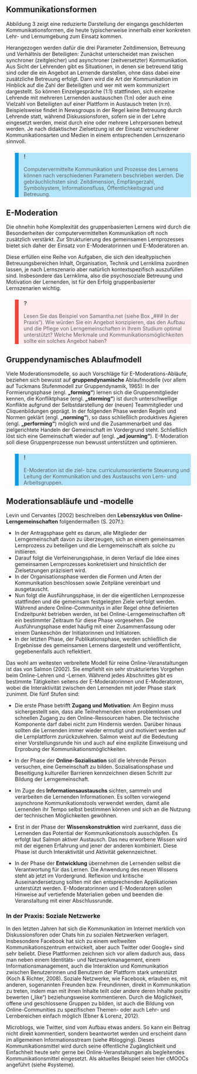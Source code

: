 <!-- filename: 04_Kommunikationsformen_beim_Online-Lernen_und_Moderation_von_Online-Lerngemeinschaften.md -->
<!-- title: Kommunikationsformen beim Online-Lernen und Moderation von Online-Lerngemeinschaften -->

## Kommunikationsformen

Abbildung 3 zeigt eine reduzierte Darstellung der eingangs geschilderten Kommunikationsformen, die heute typischerweise innerhalb einer konkreten Lehr- und Lernumgebung zum Einsatz kommen.

Herangezogen werden dafür die drei Parameter Zeitdimension, Betreuung und Verhältnis der Beteiligten: Zunächst unterscheidet man zwischen synchroner (zeitgleicher) und asynchroner (zeitversetzter) Kommunikation. Aus Sicht der Lehrenden gibt es Situationen, in denen sie betreuend tätig sind oder die ein Angebot an Lernende darstellen, ohne dass dabei eine zusätzliche Betreuung erfolgt. Dann wird die Art der Kommunikation im Hinblick auf die Zahl der Beteiligten und wer mit wem kommuniziert dargestellt. So können Einzelgespräche (1:1) stattfinden, sich einzelne Lehrende mit mehreren Lernenden austauschen (1:n) oder auch eine Vielzahl von Beteiligten auf einer Plattform in Austausch treten (n:n). Beispielsweise findet in Newsgroups in der Regel keine Betreuung durch Lehrende statt, während Diskussionsforen, sofern sie in der Lehre eingesetzt werden, meist durch eine oder mehrere Lehrpersonen betreut werden. Je nach didaktischer Zielsetzung ist der Einsatz verschiedener Kommunikationsarten und Medien in einem entsprechenden Lernszenario sinnvoll.

<blockquote style="background: #B3E5FC; border-left: 10px solid #039BE5">

### !

Computervermittelte Kommunikation und Prozesse des Lernens können nach verschiedenen Parametern beschrieben werden. Die gebräuchlichsten sind: Zeitdimension, Empfängerzahl, Symbolsystem, Informationsfluss, Öffentlichkeitsgrad und Betreuung.

</blockquote>

## E-Moderation

Die ohnehin hohe Komplexität des gruppenbasierten Lernens wird durch die Besonderheiten der computervermittelten Kommunikation oft noch zusätzlich verstärkt. Zur Strukturierung des gemeinsamen Lernprozesses bietet sich daher der Einsatz von E-Moderatorinnen und E-Moderatoren an.

Diese erfüllen eine Reihe von Aufgaben, die sich den idealtypischen Betreuungsbereichen Inhalt, Organisation, Technik und Lernklima zuordnen lassen, je nach Lernszenario aber natürlich kontextspezifisch auszufüllen sind. Insbesondere das Lernklima, also die psychosoziale Betreuung und Motivation der Lernenden, ist für den Erfolg gruppenbasierter Lernszenarien wichtig.

<blockquote style="background: #FFEBEE; border-left: 10px solid #F44336">

### ?

Lesen Sie das Beispiel von Samantha.net (siehe Box „### In der Praxis“). Wie würden Sie ein Angebot konzipieren, das den Aufbau und die Pflege von Lerngemeinschaften in Ihrem Studium optimal unterstützt? Welche Merkmale und Kommunikationsmöglichkeiten sollte ein solches Angebot haben?

</blockquote>

## Gruppendynamisches Ablaufmodell

Viele Moderationsmodelle, so auch Vorschläge für E-Moderations-Abläufe, beziehen sich bewusst auf **gruppendynamische** Ablaufmodelle (vor allem auf Tuckmans Stufenmodell zur Gruppendynamik, 1965): In der Formierungsphase (engl. **„forming“**) lernen sich die Gruppenmitglieder kennen, die Konfliktphase (engl. **„storming“**) ist durch unterschwellige Konflikte aufgrund der Selbstdarstellung der (neuen) Teammitglieder und Cliquenbildungen geprägt. In der folgenden Phase werden Regeln und Normen geklärt (engl. **„norming“**), so dass schließlich produktives Agieren (engl. **„performing“**) möglich wird und die Zusammenarbeit und das zielgerichtete Handeln der Gemeinschaft im Vordergrund steht. Schließlich löst sich eine Gemeinschaft wieder auf (engl. **„ad journing“**). E-Moderation soll diese Gruppenprozesse nun bewusst unterstützen und optimieren.

<blockquote style="background: #B3E5FC; border-left: 10px solid #039BE5">

### !

E-Moderation ist die ziel- bzw. curriculumsorientierte Steuerung und Leitung der Kommunikation und des Austauschs von Lern- und Arbeitsgruppen.

</blockquote>

## Moderationsabläufe und -modelle

Levin und Cervantes (2002) beschreiben den **Lebenszyklus von Online-Lerngemeinschaften** folgendermaßen (S. 207f.):

- In der Antragsphase geht es darum, alle Mitglieder der Lerngemeinschaft davon zu überzeugen, sich an einem gemeinsamen Lernprozess zu beteiligen und die Lerngemeinschaft als solche zu initiieren.
- Darauf folgt die Verfeinerungsphase, in deren Verlauf die Idee eines gemeinsamen Lernprozesses konkretisiert und hinsichtlich der Zielsetzungen präzisiert wird.
- In der Organisationsphase werden die Formen und Arten der Kommunikation beschlossen sowie Zeitpläne vereinbart und ausgetauscht.
- Nun folgt die Ausführungsphase, in der die eigentlichen Lernprozesse stattfinden und die gemeinsam festgelegten Ziele verfolgt werden. Während andere Online-Communitys in aller Regel ohne definierten Endzeitpunkt betrieben werden, ist bei Online-Lerngemeinschaften oft ein bestimmter Zeitraum für diese Phase vorgesehen. Die Ausführungsphase endet häufig mit einer Zusammenfassung oder einem Dankeschön der Initiatorinnen und Initiatoren.
- In der letzten Phase, der Publikationsphase, werden schließlich die Ergebnisse des gemeinsamen Lernens dargestellt und veröffentlicht, gegebenenfalls auch reflektiert.

Das wohl am weitesten verbreitete Modell für reine Online-Veranstaltungen ist das von Salmon (2002). Sie empfiehlt ein sehr strukturiertes Vorgehen beim Online-Lehren und -Lernen. Während jedes Abschnittes gibt es bestimmte Tätigkeiten seitens der E-Moderatorinnen und E-Moderatoren, wobei die Interaktivität zwischen den Lernenden mit jeder Phase stark zunimmt. Die fünf Stufen sind:

- Die erste Phase betrifft **Zugang und Motivation**: Am Beginn muss sichergestellt sein, dass alle Teilnehmenden einen problemlosen und schnellen Zugang zu den Online-Ressourcen haben. Die technische Komponente darf dabei nicht zum Hindernis werden. Darüber hinaus sollten die Lernenden immer wieder ermutigt und motiviert werden auf die Lernplattform zurückzukehren. Salmon weist auf die Bedeutung einer Vorstellungsrunde hin und auch auf eine explizite Einweisung und Erprobung der Kommunikationsmöglichkeiten.

- In der Phase der **Online-Sozialisation** soll die lehrende Person versuchen, eine Gemeinschaft zu bilden. Sozialisationsphase und Beseitigung kultureller Barrieren kennzeichnen diesen Schritt zur Bildung der Lerngemeinschaft.
- Im Zuge des **Informationsaustauschs** sichten, sammeln und verarbeiten die Lernenden Informationen. Es sollten vorwiegend asynchrone Kommunikationstools verwendet werden, damit alle Lernenden ihr Tempo selbst bestimmen können und sich an die Nutzung der technischen Möglichkeiten gewöhnen.
- Erst in der Phase der **Wissenskonstruktion** wird zuerkannt, dass die Lernenden das Potential der Kommunikationstools ausschöpfen. Es erfolgt laut Salmon aktiver Austausch. Das neu erworbene Wissen wird mit der eigenen Erfahrung und jener der anderen kombiniert. Diese Phase ist durch Interaktivität und Aktivität gekennzeichnet.
- In der Phase der **Entwicklung** übernehmen die Lernenden selbst die Verantwortung für das Lernen. Die Anwendung des neuen Wissens steht ab jetzt im Vordergrund. Reflexion und kritische Auseinandersetzung sollten mit den entsprechenden Applikationen unterstützt werden. E-Moderatorinnen und E-Moderatoren sollen Hinweise auf vertiefende Materialien geben und beenden die Veranstaltung mit einer Abschlussrunde.

</blockquote>

### In der Praxis: Soziale Netzwerke

In den letzten Jahren hat sich die Kommunikation im Internet merklich von Diskussionsforen oder Chats hin zu sozialen Netzwerken verlagert. Insbesondere Facebook hat sich zu einem weltweiten Kommunikationszentrum entwickelt, aber auch Twitter oder Google+ sind sehr beliebt. Diese Plattformen zeichnen sich vor allem dadurch aus, dass man neben einem Identitäts- und Netzwerkmanagement, einem Informationsmanagement, auch die Interaktion und Kommunikation zwischen Benutzerinnen und Benutzern der Plattform stark unterstützt (Koch & Richter, 2008). Soziale Netzwerke, wie Facebook, erlauben es, mit anderen, sogenannten Freunden bzw. Freundinnen, direkt in Kommunikation zu treten, indem man mit ihnen Inhalte teilt oder andere deren Inhalte positiv bewerten („like“) beziehungsweise kommentieren. Durch die Möglichkeit, offene und geschlossene Gruppen zu bilden, ist auch die Bildung von Online-Communities zu spezifischen Themen- oder auch Lehr- und Lernbereichen einfach möglich (Ebner & Lorenz, 2012).  
</blockquote> Microblogs, wie Twitter, sind vom Aufbau etwas anders. So kann ein Beitrag nicht direkt kommentiert, sondern beantwortet werden und erscheint dann im allgemeinen Informationsstream (siehe #blogging). Dieses Kommunikationsmittel wird durch seine öffentliche Zugänglichkeit und Einfachheit heute sehr gerne bei Online-Veranstaltungen als begleitendes Kommunikationsmittel eingesetzt. Als aktuelles Beispiel seien hier cMOOCs angeführt (siehe #systeme).
